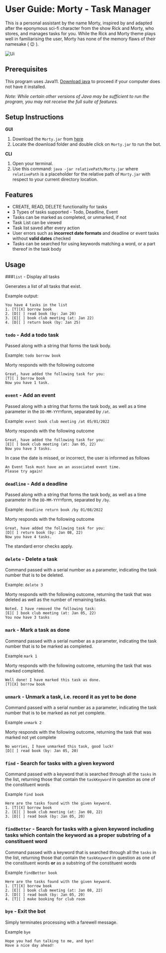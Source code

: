 # User Guide: Morty - Task Manager

This is a personal assistant by the name Morty, inspired by and adapted after the eponymous sci-fi character from the show Rick and Morty, who stores, and manages tasks for you. While the Rick and Morty theme plays well in familiarising the user, Morty has none of the memory flaws of their namesake ( :wink: ).

![Ui](https://www.thewrik.github.io/ip/Ui.png)

## Prerequisites
This program uses Java11. [Download java](https://java.com/en/download/help/download_options.html) to proceed if your computer does not have it installed. 

*Note: While certain other versions of Java may be sufficient to run the program, you may not receive the full suite of features.*
## Setup Instructions
**GUI**
1. Download the `Morty.jar` from [here](https://github.com/thewrik/ip/releases/tag/A-Release)
2. Locate the download folder and double click on `Morty.jar` to run the bot.

**CLI**
1. Open your terminal.
2. Use this command:
  `java -jar relativePath/Morty.jar`
where `relativePath` is a placeholder for the relative path of `Morty.jar` with respect to your current directory location.

## Features

* CREATE, READ, DELETE functionality for tasks
* 3 Types of tasks supported - Todo, Deadline, Event
* Tasks can be marked as completed, or unmarked, if not
* Task List can be viewed
* Task list saved after every action
* User errors such as **incorrect date formats** and deadline or event tasks
without **valid dates** checked
* Tasks can be searched for using keywords matching a word,
  or a part thereof in the task body

## Usage

###`list` - Display all tasks

Generates a list of all tasks that exist.

Example output: 
```
You have 4 tasks in the list
1. [T][X] borrow book
2. [D][ ] read book (by: Jan 20)
3. [E][ ] book club meeting (at: Jan 22)
4. [D][ ] return book (by: Jan 25)
```
   

### `todo` - Add a todo task 

Passed along with a string that forms the task body. 

Example: `todo borrow book`

Morty responds with the following outcome
```
Great, have added the following task for you:
[T][ ] borrow book
Now you have 1 task.
```


### `event` - Add an event

Passed along with a string that forms the task body, as well as a time
parameter in the `DD-MM-YYYY`form, separated by `/at`.

Example: `event book club meeting /at 05/01/2022`

Morty responds with the following outcome

```
Great, have added the following task for you:
[E][ ] book club meeting (at: Jan 05, 22)
Now you have 3 tasks.
```

In case the date is missed, or incorrect, the user is informed as follows

```
An Event Task must have an an associated event time.
Please try again!
```
### `deadline` - Add a deadline

Passed along with a string that forms the task body, as well as a time
parameter in the `DD-MM-YYYY`form, separated by `/by`.

Example: `deadline return book /by 01/08/2022`

Morty responds with the following outcome
```
Great, have added the following task for you:
[D][ ] return book (by: Jan 08, 22)
Now you have 4 tasks.
```

The standard error checks apply.

### `delete` - Delete a task

Command passed with a serial number as a parameter, indicating the task number 
that is to be deleted.

Example: `delete 3`

Morty responds with the following outcome, returning the task that was 
deleted as well as the number of remaining tasks.
``` 
Noted. I have removed the following task:
[E][ ] book club meeting (at: Jan 05, 22)
You now have 3 tasks
```

### `mark` - Mark a task as done

Command passed with a serial number as a parameter, indicating the task number
that is to be marked as completed.

Example `mark 1`

Morty responds with the following outcome, returning the task that was marked
completed.
```
Well done! I have marked this task as done.
[T][X] borrow book
```

### `unmark` - Unmark a task, i.e. record it as yet to be done

Command passed with a serial number as a parameter, indicating the task number
that is to be marked as not yet complete.

Example `unmark 2`

Morty responds with the following outcome, returning the task that was marked not yet complete
```
No worries, I have unmarked this task, good luck!
[D][ ] read book (by: Jan 05, 20)
```

### `find` - Search for tasks with a given keyword

Command passed with a keyword that is searched through all the `tasks` in the list, returning those that contain
the `taskKeyword` in question as one of the constituent words

Example  `find book`

```
Here are the tasks found with the given keyword.
1. [T][X] borrow book
2. [E][ ] book club meeting (at: Jan 08, 22)
3. [D][ ] read book (by: Jan 05, 20)
```
### `findBetter` - Search for tasks with a given keyword including tasks which contain the keyword as a proper substring of a constituent word

Command passed with a keyword that is searched through all the `tasks` in the list, returning those that contain
the `taskKeyword` in question as one of the constituent words **or** as a substring of the constituent words

Example  `findBetter book`

```
Here are the tasks found with the given keyword.
1. [T][X] borrow book
2. [E][ ] book club meeting (at: Jan 08, 22)
3. [D][ ] read book (by: Jan 05, 20)
4. [T][ ] make booking for club room
```

### `bye` - Exit the bot

Simply terminates processing with a farewell message.

Example `bye`

```
Hope you had fun talking to me, and bye!
Have a nice day ahead!
```

